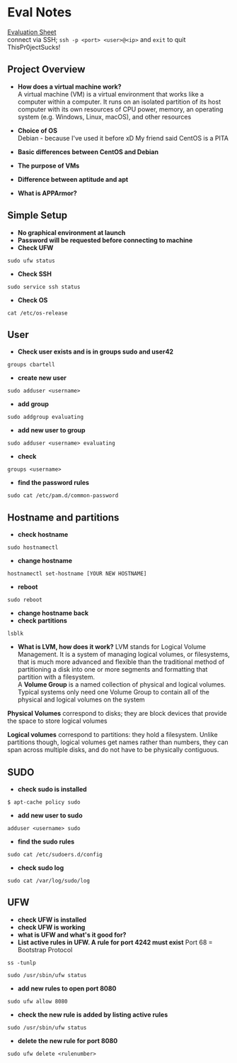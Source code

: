 # Eval Notes
[Evaluation Sheet](https://github.com/cabartell/born2beroot/files/7110175/Intra_Projects_Born2beroot_Edit.1.pdf)    
connect via SSH; `ssh -p <port> <user>@<ip>` and `exit` to quit    
ThisPr0jectSucks!

## Project Overview
- **How does a virtual machine work?**    
A virtual machine (VM) is a virtual environment that works like a computer within a computer. It runs on an isolated partition of its host computer with its own resources of CPU power, memory, an operating system (e.g. Windows, Linux, macOS), and other resources

- **Choice of OS**    
Debian - because I've used it before xD My friend said CentOS is a PITA

- **Basic differences between CentOS and Debian**    

- **The purpose of VMs**    
- **Difference between aptitude and apt**    
- **What is APPArmor?**    

## Simple Setup
- **No graphical environment at launch**    
- **Password will be requested before connecting to machine**    
- **Check UFW**    
```
sudo ufw status
```
- **Check SSH**    
```
sudo service ssh status
```
- **Check OS**    
```
cat /etc/os-release
```

## User
- **Check user exists and is in groups sudo and user42**    
```
groups cbartell
```
- **create new user**    
```
sudo adduser <username>
```
- **add group**
```
sudo addgroup evaluating
```
- **add new user to group**
```
sudo adduser <username> evaluating
```
- **check**
```
groups <username>
```
- **find the password rules**
```
sudo cat /etc/pam.d/common-password
```
## Hostname and partitions

- **check hostname**
```
sudo hostnamectl
```
- **change hostname**
```
hostnamectl set-hostname [YOUR NEW HOSTNAME]
```
- **reboot**
```
sudo reboot
```
- **change hostname back**
- **check partitions**
```
lsblk
```
- **What is LVM, how does it work?**
LVM stands for Logical Volume Management. It is a system of managing logical volumes, or filesystems, that is much more advanced and flexible than the traditional method of partitioning a disk into one or more segments and formatting that partition with a filesystem.    
A **Volume Group** is a named collection of physical and logical volumes. Typical systems only need one Volume Group to contain all of the physical and logical volumes on the system    

**Physical Volumes** correspond to disks; they are block devices that provide the space to store logical volumes    

**Logical volumes** correspond to partitions: they hold a filesystem. Unlike partitions though, logical volumes get names rather than numbers, they can span across multiple disks, and do not have to be physically contiguous.    

## SUDO
- **check sudo is installed**
```
$ apt-cache policy sudo
```
- **add new user to sudo**
```
adduser <username> sudo
```
- **find the sudo rules**
```
sudo cat /etc/sudoers.d/config
```
- **check sudo log**
```
sudo cat /var/log/sudo/log
```

## UFW
- **check UFW is installed**
- **check UFW is working**
- **what is UFW and what's it good for?**
- **List active rules in UFW. A rule for port 4242 must exist**
Port 68 = Bootstrap Protocol
```
ss -tunlp
```
```
sudo /usr/sbin/ufw status
```
- **add new rules to open port 8080**
```
sudo ufw allow 8080
```
- **check the new rule is added by listing active rules**
```
sudo /usr/sbin/ufw status
```
- **delete the new rule for port 8080**
```
sudo ufw delete <rulenumber>
```
